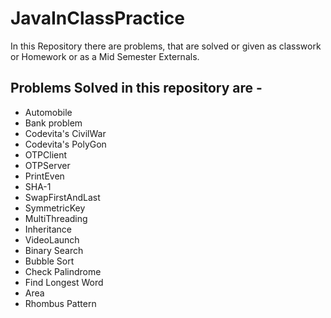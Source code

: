 # JavaInClassPractice
In this Repository there are problems, that are solved or given as classwork or Homework or as a Mid Semester Externals.

## Problems Solved in this repository are -

- Automobile
- Bank problem
- Codevita's CivilWar
- Codevita's PolyGon
- OTPClient
- OTPServer
- PrintEven
- SHA-1
- SwapFirstAndLast
- SymmetricKey
- MultiThreading
- Inheritance
- VideoLaunch
- Binary Search
- Bubble Sort
- Check Palindrome
- Find Longest Word
- Area
- Rhombus Pattern
